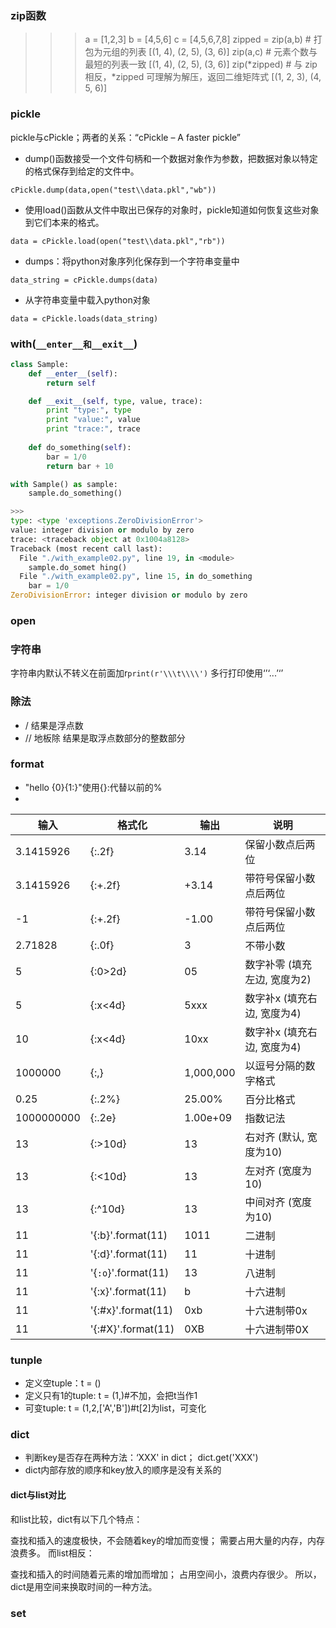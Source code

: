 ### zip函数
>>>a = [1,2,3]
>>> b = [4,5,6]
>>> c = [4,5,6,7,8]
>>> zipped = zip(a,b)     # 打包为元组的列表
[(1, 4), (2, 5), (3, 6)]
>>> zip(a,c)              # 元素个数与最短的列表一致
[(1, 4), (2, 5), (3, 6)]
>>> zip(*zipped)          # 与 zip 相反，*zipped 可理解为解压，返回二维矩阵式
[(1, 2, 3), (4, 5, 6)]

### pickle
pickle与cPickle；两者的关系：“cPickle – A faster pickle”
* dump()函数接受一个文件句柄和一个数据对象作为参数，把数据对象以特定的格式保存到给定的文件中。
```
cPickle.dump(data,open("test\\data.pkl","wb")) 
```
* 使用load()函数从文件中取出已保存的对象时，pickle知道如何恢复这些对象到它们本来的格式。
```
data = cPickle.load(open("test\\data.pkl","rb"))
```
* dumps：将python对象序列化保存到一个字符串变量中
```
data_string = cPickle.dumps(data)
```
* 从字符串变量中载入python对象
```
data = cPickle.loads(data_string)
```

### with(```__enter__和__exit__```)
```python
class Sample:
    def __enter__(self):
        return self

    def __exit__(self, type, value, trace):
        print "type:", type
        print "value:", value
        print "trace:", trace
        
    def do_something(self):
        bar = 1/0
        return bar + 10

with Sample() as sample:
    sample.do_something()

>>>
type: <type 'exceptions.ZeroDivisionError'>
value: integer division or modulo by zero
trace: <traceback object at 0x1004a8128>
Traceback (most recent call last):
  File "./with_example02.py", line 19, in <module>
    sample.do_somet hing()
  File "./with_example02.py", line 15, in do_something
    bar = 1/0
ZeroDivisionError: integer division or modulo by zero
```

### open


### 字符串
字符串内默认不转义在前面加r``print(r'\\\t\\\\')``
多行打印使用‘’‘...’‘’

### 除法
* / 结果是浮点数
* // 地板除 结果是取浮点数部分的整数部分

### format
* "hello {0}{1:}"使用{}:代替以前的%
* 
|输入|格式化|输出|说明|
|---|----|---|---|
|3.1415926|	{:.2f}|	3.14|	保留小数点后两位|
|3.1415926|	{:+.2f}	|+3.14|	带符号保留小数点后两位
-1	|{:+.2f}	|-1.00	|带符号保留小数点后两位
2.71828|	{:.0f}|	3	|不带小数
5	|{:0>2d}|	05|	数字补零 (填充左边, 宽度为2)
5	|{:x<4d}	|5xxx	|数字补x (填充右边, 宽度为4)
10	|{:x<4d}|	10xx	|数字补x (填充右边, 宽度为4)
1000000|	{:,}|	1,000,000|	以逗号分隔的数字格式
0.25	|{:.2%}|	25.00%|	百分比格式
1000000000	|{:.2e}|	1.00e+09|	指数记法
13	|{:>10d}|	        13|	右对齐 (默认, 宽度为10)
13	|{:<10d}	|13	|左对齐 (宽度为10)
13	|{:^10d}|	    13|	中间对齐 (宽度为10)
11|	'{:b}'.format(11)|1011|二进制
11|'{:d}'.format(11)|11|十进制
11|'{```:o```}'.format(11)|13|八进制
11|'{:x}'.format(11)|b|十六进制
11|'{:#x}'.format(11)|0xb|十六进制带0x
11|'{:#X}'.format(11)	|0XB|十六进制带0X

### tunple
* 定义空tuple：t = ()
* 定义只有1的tuple: t = (1,)#不加，会把t当作1
* 可变tuple: t = (1,2,['A','B'])#t[2]为list，可变化

### dict
* 判断key是否存在两种方法：‘XXX' in dict； dict.get('XXX')
* dict内部存放的顺序和key放入的顺序是没有关系的
#### dict与list对比
和list比较，dict有以下几个特点：

查找和插入的速度极快，不会随着key的增加而变慢；
需要占用大量的内存，内存浪费多。
而list相反：

查找和插入的时间随着元素的增加而增加；
占用空间小，浪费内存很少。
所以，dict是用空间来换取时间的一种方法。

### set